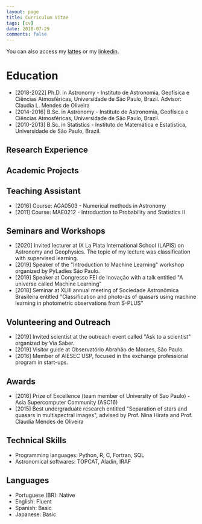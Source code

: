 ```yaml
---
layout: page
title: Curriculum Vitae
tags: [cv]
date: 2018-07-29
comments: false
---
```


You can also access my <a href="http://lattes.cnpq.br/8135231533828484">lattes</a> or my <a href="https://www.linkedin.com/in/marixko/">linkedin</a>.

# Education

* [2018-2022] Ph.D. in Astronomy - Instituto de Astronomia, Geofísica e Ciências Atmosféricas, Universidade de São Paulo, Brazil. 
Advisor: Claudia L. Mendes de Oliveira <br>
* [2014-2016] B.Sc. in Astronomy - Instituto de Astronomia, Geofísica e Ciências Atmosféricas, Universidade de São Paulo, Brazil.
* [2010-2013] B.Sc. in Statistics - Instituto de Matemática e Estatística, Universidade de São Paulo, Brazil. 

## Research Experience

## Academic Projects

## Teaching Assistant
* [2016] Course: AGA0503 - Numerical methods in Astronomy
* [2011] Course: MAE0212 - Introduction to Probability and Statistics II 

## Seminars and Workshops
* [2020] Invited lecturer at IX La Plata International School (LAPIS) on Astronomy and Geophysics. The topic of my lecture was classification with supervised learning.
* [2019] Speaker of the "Introduction to Machine Learning" workshop organized by PyLadies São Paulo. 
* [2019] Speaker at Congresso FEI de Inovação with a talk entitled "A universe called Machine Learning"
* [2018] Seminar at XLIII annual meeting of Sociedade Astronômica Brasileira entitled "Classification and photo-zs of quasars using machine learning in photometric observations from S-PLUS"

## Volunteering and Outreach
* [2019] Invited scientist at the outreach event called "Ask to a scientist" organized by Via Saber.
* [2019] Visitor guide at Observatório Abrahão de Moraes, São Paulo. 
* [2016] Member of AIESEC USP, focused in the exchange professional program in start-ups. 

## Awards

* [2016] Prize of Excellence (team member of University of Sao Paulo) - Asia Supercomputer Community (ASC16)
* [2015] Best undergraduate research entitled "Separation of stars and quasars in multispectral images", advised by Prof. Nina Hirata and Prof. Claudia Mendes de Oliveira


## Technical Skills

* Programming languages: Python, R, C, Fortran, SQL
* Astronomical softwares: TOPCAT, Aladin, IRAF

## Languages

* Portuguese (BR): Native
* English: Fluent
* Spanish: Basic
* Japanese: Basic




